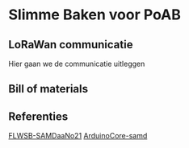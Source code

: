 # Slimme Baken voor PoAB

## LoRaWan communicatie
Hier gaan we de communicatie uitleggen

## Bill of materials

## Referenties
[FLWSB-SAMDaaNo21](https://github.com/DaanDekoningKrekels/FLWSB-SAMDaaNo21)
[ArduinoCore-samd](https://github.com/DaanDekoningKrekels/ArduinoCore-samd)